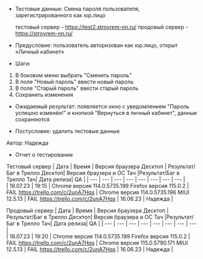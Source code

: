 * Тестовые данные: Смена пароля пользователя, зарегистрированного как юр.лицо

	тестовый сервер - https://test2.stroyrem-nn.ru/   продовый сервер - https://stroyrem-nn.ru/

* Предусловие: пользователь авторизован как юр.лицо, открыт «Личный кабинет»

* Шаги:
1.	В боковом меню выбрать "Сменить пароль"
3.	В поле "Новый пароль" ввести новый пароль
4.	В поле "Старый пароль" ввести старый пароль
5.	Сохранить изменения

* Ожидаемый результат: появляется окно с уведомлением "Пароль успешно изменён!" и кнопкой "Вернуться в личный кабинет", данные сохраняются

* Постусловие: удалить тестовые данные

Автор: Надежда

* Отчет о тестировании
  
Тестовый сервер
| Дата | Время | Версия браузера Десктоп | Результат/Баг в Трелло Десктоп|  Версия браузера и ОС Тач |Результат/Баг в Трелло Тач| Дата релиза| QA  |
| --- | --- | --- | --- |  --- | --- | --- | --- |   
| 18.07.23 | 19:15 | Chrome версия 114.0.5735.199 Firefox версия 115.0.2 | FAIL https://trello.com/c/2unA7Hqs | Chrome версия 114.0.5735.196 MIUI 12.5.13 | FAIL https://trello.com/c/2unA7Hqs | 16.06.23 | Надежда |  

Продовый сервер
| Дата | Время | Версия браузера Десктоп | Результат/Баг в Трелло Десктоп|  Версия браузера и ОС Тач |Результат/Баг в Трелло Тач| Дата релиза| QA |
| --- | --- | --- | --- |  --- | --- | --- | --- |   
| 18.07.23 | 19:20 | Chrome версия 114.0.5735.199 Firefox версия 115.0.2 | FAIL https://trello.com/c/2unA7Hqs | Chrome версия 115.0.5790.171 MIUI 12.5.13 | FAIL https://trello.com/c/2unA7Hqs | 16.06.23 | Надежда |  